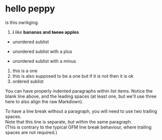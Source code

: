 # hello peppy
is this owrkging.
1. **i** *like* **bananas and ~~**tacos**~~ apples**
  * unordered sublist
  + unordered sublist with a plus
  - unordered sublist with a minus
1. this is a one
1. this is also supposed to be a one but if it is not then it is ok
  1. ordered sublist
  
   You can have properly indented paragraphs within list items. Notice the blank line above, and the leading spaces (at least one, but we'll use three here to also align the raw Markdown).

  To have a line break without a paragraph, you will need to use two trailing spaces.  
  Note that this line is separate, but within the same paragraph.  
  (This is contrary to the typical GFM line break behaviour, where trailing spaces are not required.)
